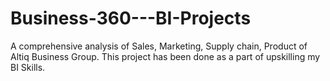 # Business-360---BI-Projects
A comprehensive analysis of Sales, Marketing, Supply chain, Product of Altiq Business Group. This project has been done as a part of upskilling my BI Skills.
